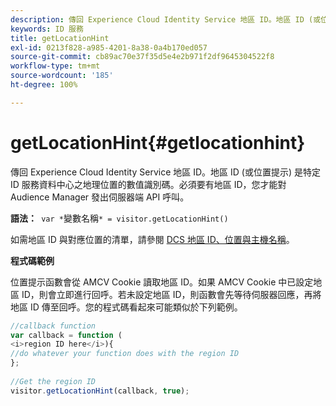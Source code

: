 ```yaml
---
description: 傳回 Experience Cloud Identity Service 地區 ID。地區 ID (或位置提示) 是特定 ID 服務資料中心之地理位置的數值識別碼。必須要有地區 ID，您才能對 Audience Manager 發出伺服器端 API 呼叫。
keywords: ID 服務
title: getLocationHint
exl-id: 0213f828-a985-4201-8a38-0a4b170ed057
source-git-commit: cb89ac70e37f35d5e4e2b971f2df9645304522f8
workflow-type: tm+mt
source-wordcount: '185'
ht-degree: 100%

---
```


# getLocationHint{#getlocationhint}

傳回 Experience Cloud Identity Service 地區 ID。地區 ID (或位置提示) 是特定 ID 服務資料中心之地理位置的數值識別碼。必須要有地區 ID，您才能對 Audience Manager 發出伺服器端 API 呼叫。

**語法：**` var *`變數名稱`* = visitor.getLocationHint()`

如需地區 ID 與對應位置的清單，請參閱 [DCS 地區 ID、位置與主機名稱](https://experienceleague.adobe.com/docs/audience-manager/user-guide/api-and-sdk-code/dcs/dcs-api-reference/dcs-regions.html?lang=zh-Hant)。

**程式碼範例**

位置提示函數會從 AMCV Cookie 讀取地區 ID。如果 AMCV Cookie 中已設定地區 ID，則會立即進行回呼。若未設定地區 ID，則函數會先等待伺服器回應，再將地區 ID 傳至回呼。您的程式碼看起來可能類似於下列範例。

```js
//callback function 
var callback = function ( 
<i>region ID here</i>){ 
//do whatever your function does with the region ID 
}; 
 
//Get the region ID 
visitor.getLocationHint(callback, true); 
```
